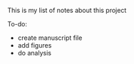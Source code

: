 This is my list of notes about this project

To-do:
* create manuscript file
* add figures
* do analysis
